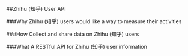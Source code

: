 ##Zhihu (知乎) User API


###Why
Zhihu (知乎) users would like a way to measure their activities

###How
Collect and share data on Zhihu (知乎) users

###What
A RESTful API for Zhihu (知乎) user information
